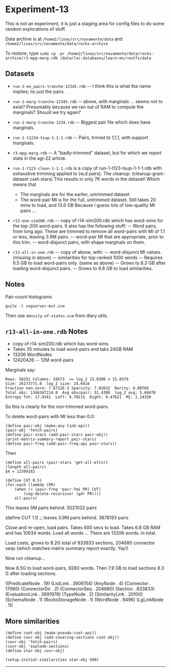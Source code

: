Experiment-13
=============
This is not an experiment, it is just a staging area for config
files to do some random explorations of stuff.

Data archive is at
`/home2/linas/src/novamente/data`
and
`/home2/linas/src/novamente/data/rocks-archive`

To restore, type
`sudo cp -pr /home2/linas/src/novamente/data/rocks-archive/r3-mpg-marg.rdb /data/lxc-databases/learn-en/rootfs/data`

Datasets
--------
* `run-1-en_pairs-tranche-12345.rdb` -- I think this is what the name
  implies; its just the pairs.
* `run-1-marg-tranche-12345.rdb` -- above, with marginals ... seems not
  to exist? Presumably because we ran out of RAM to compute the
  marginals? Should we try again?
* `run-1-marg-tranche-1234.rdb` -- Biggest pair file which does have
  marginals.
* `run-1-t1234-tsup-1-1-1.rdb` -- Pairs, trimed to 1,1,1, with support
  marginals.
* `r3-mpg-marg.rdb` -- A "badly-trimmed" dataset, but for which we
  report stats in the agi-22 article.

* `run-1-t123-clean-1-1-1.rdb` is a copy of run-1-t123-tsup-1-1-1.rdb
     with exhaustive trimming applied to (w,d pairs).  The cleanup:
     (cleanup-gram-dataset cset-stars)
     This results in only 7K words in the dataset!  Which means that
     - The marginals are for the earlier, untrimmed dataset
     - The word-pair MI is for the full, untrimmed dataset.
     Still takes 20 mins to load, and 13.6 GB
     Because I guess lots of low-quality MI pairs ...

* `r13-one-sim200.rdb` -- copy of r14-sim200.rdb which has word-sims
     for the top-200 word-pairs. It also has the following stuff:
     -- Word pairs, from long ago.  These are trimmed to remove all
        word-pairs with MI of 1.1 or less, leaving 3.9M pairs.
     -- word-pair MI that are appropriate, prior to this trim.
     -- word-disjunct pairs, with shape marginals on them.

* `r13-all-in-one.rdb` -- copy of above, with:
     -- word-disjunct MI values. (missing in above)
     -- similarities for top-ranked 1000 words
     -- Requires 6.5 GB to load word-pairs only. (same as above)
     -- Grows to 8.3 GB after loading word-disjunct pairs.
     -- Grows to 8.6 GB to load similarities.


Notes
-----
Pair-count histograms
```
guile -l cogserver-mst.scm
```

Then use `density-of-states.scm` from diary utils.


`r13-all-in-one.rdb` Notes
--------------------------

* copy of r14-sim200.rdb which has word-sims
* Takes 35 minutes to load word-pairs and taks 24GB RAM
* 13206 WordNodes
* 12420426 -- 12M word-pairs

Marginals say:
```
Rows: 58251 Columns: 58573  == log_2 15.8300 x 15.8379
Size: 26173771.0  log_2 size: 24.6416
Fraction non-zero: 7.6712E-3 Sparsity: 7.02632  Rarity: 8.80765
Total obs: 1346347214.0  Avg obs/pair: 51.4388  log_2 avg: 5.68478
Entropy Tot: 17.9341  Left: 9.70115  Right: 9.47621  MI: 1.24330
```
So this is clearly for the non-trimmed word-pairs.


To delete word-pairs with MI less than 0.0:
```
(define pair-obj (make-any-link-api))
(pair-obj 'fetch-pairs)
(define pair-stars (add-pair-stars pair-obj))
(print-matrix-summary-report pair-stars)
(define pair-freq (add-pair-freq-api pair-stars))
```
Then
```
(define all-pairs (pair-stars 'get-all-elts))
(length all-pairs)
$4 = 12399182

(define CUT 0.5)
(for-each (lambda (PR)
	(when (< (pair-freq 'pair-fmi PR) CUT)
		(cog-delete-recursive! (gdr PR))))
	all-pairs)
```
This leaves 5M pairs behind.
5021032 pairs

(define CUT 1.1) ;; leaves 3.9M pairs behind.
3878193 pairs

Close and re-open, load pairs.  Takes 600 secs to load.
Takes 6.8 GB RAM  and has 10634 words.
Load all words ...
There are 13206 words.  in total.

Load csets, grows to 8.2G
total of 833833 sections, 204680 connector seqs
(which matches matrix summary report exactly. Yay!)

Now run cleanup...

Now 6.5G to load word-pairs, 9280 words.
Then 7.9 GB to load sections
8.3 G after loading sections.

((PredicateNode . 19) (ListLink . 3906154) (AnyNode . 4) (Connector .
17060) (ConnectorDir . 2) (ConnectorSeq . 204680) (Section . 833833)
(EvaluationLink . 3691978) (TypeNode . 2) (SimilarityLink . 20100)
(SchemaNode . 1) (RocksStorageNode . 1) (WordNode . 9496) (LgLinkNode .
1))


More similarities
-----------------
```
(define cset-obj (make-pseudo-cset-api))
(define covr-obj (add-covering-sections cset-obj))
(covr-obj 'fetch-pairs)
(covr-obj 'explode-sections)
(define star-obj covr-obj)

(setup-initial-similarities star-obj 500)
```

---------------
